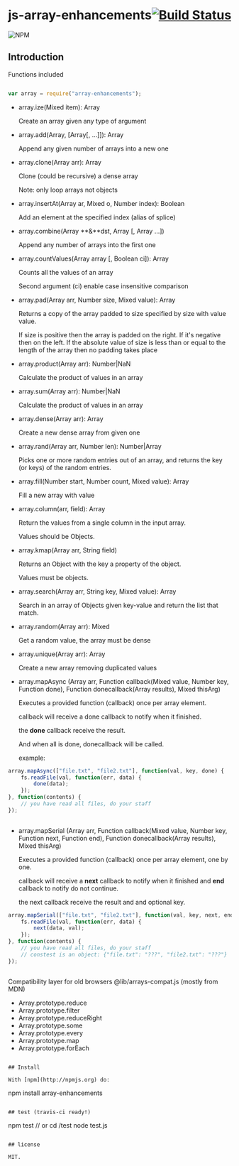 # js-array-enhancements[![Build Status](https://secure.travis-ci.org/llafuente/js-array-enhancements.png?branch=master)](http://travis-ci.org/llafuente/js-array-enhancements)

![NPM](https://nodei.co/npm/array-enhancements.png?compact=true)

## Introduction


Functions included

``` js

var array = require("array-enhancements");

```


* array.ize(Mixed item): Array

  Create an array given any type of argument


* array.add(Array, [Array[, ...]]): Array

  Append any given number of arrays into a new one


* array.clone(Array arr): Array

  Clone (could be recursive) a dense array

  Note: only loop arrays not objects


* array.insertAt(Array ar, Mixed o, Number index): Boolean

  Add an element at the specified index (alias of splice)


* array.combine(Array **&**dst, Array [, Array ...])

  Append any number of arrays into the first one


* array.countValues(Array array [, Boolean ci]): Array

  Counts all the values of an array

  Second argument (ci) enable case insensitive comparison


* array.pad(Array arr, Number size, Mixed value): Array

  Returns a copy of the array padded to size specified by size with value value.

  If size is positive then the array is padded on the right. If it's negative then on the left. If the absolute value of size is less than or equal to the length of the array then no padding takes place


* array.product(Array arr): Number|NaN

  Calculate the product of values in an array


* array.sum(Array arr): Number|NaN

  Calculate the product of values in an array


* array.dense(Array arr): Array

  Create a new dense array from given one


* array.rand(Array arr, Number len): Number|Array

  Picks one or more random entries out of an array, and returns the key (or keys) of the random entries.


* array.fill(Number start, Number count, Mixed value): Array

  Fill a new array with value


* array.column(arr, field): Array

  Return the values from a single column in the input array.

  Values should be Objects.


* array.kmap(Array arr, String field)

  Returns an Object with the key a property of the object.

  Values must be objects.


* array.search(Array arr, String key, Mixed value): Array

  Search in an array of Objects given key-value and return the list that match.


* array.random(Array arr): Mixed

  Get a random value, the array must be dense


* array.unique(Array arr): Array

  Create a new array removing duplicated values


* array.mapAsync (Array arr, Function callback(Mixed value, Number key, Function done), Function donecallback(Array results), Mixed thisArg)

  Executes a provided function (callback) once per array element.

  callback will receive a done callback to notify when it finished.

  the **done** callback receive the result.

  And when all is done, donecallback will be called.

  example:

```js
array.mapAsync(["file.txt", "file2.txt"], function(val, key, done) {
	fs.readFile(val, function(err, data) {
		done(data);
	});
}, function(contents) {
	// you have read all files, do your staff
});
  
```


* array.mapSerial (Array arr, Function callback(Mixed value, Number key, Function next, Function end), Function donecallback(Array results), Mixed thisArg)

  Executes a provided function (callback) once per array element, one by one.

  callback will receive a **next** callback to notify when it finished and **end** callback to notify do not continue.

  the next callback receive the result and and optional key.


```js
array.mapSerial(["file.txt", "file2.txt"], function(val, key, next, end) {
	fs.readFile(val, function(err, data) {
		next(data, val);
	});
}, function(contents) {
	// you have read all files, do your staff
	// constest is an object: {"file.txt": "???", "file2.txt": "???"}
});
  
```


Compatibility layer for old browsers @lib/arrays-compat.js (mostly from MDN)

* Array.prototype.reduce
* Array.prototype.filter
* Array.prototype.reduceRight
* Array.prototype.some
* Array.prototype.every
* Array.prototype.map
* Array.prototype.forEach

```

## Install

With [npm](http://npmjs.org) do:

```

npm install array-enhancements

```

## test (travis-ci ready!)

```

npm test
// or
cd /test
node test.js

```

## license

MIT.
